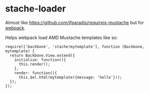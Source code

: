 # stache-loader

Almost like https://github.com/jfparadis/requirejs-mustache but for [webpack](https://github.com/webpack/webpack).

Helps webpack load AMD Mustache templates like so:
```
require(['backbone', 'stache!mytemplate'], function (Backbone, mytemplate) {
  return Backbone.View.extend({
    initialize: function(){
      this.render();
    },
    render: function(){
      this.$el.html(mytemplate({message: 'hello'}));
  });
});
```
